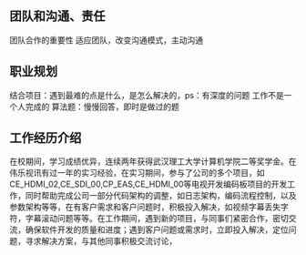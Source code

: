 <attachment contentEditable="false" data-atts="%5B%5D" data-aid=".atts-ec27514d-9c39-4a9d-a10a-54ef4d87d99a"></attachment>
## 团队和沟通、责任
团队合作的重要性
适应团队，改变沟通模式，主动沟通
## 职业规划
结合项目：遇到最难的点是什么，是怎么解决的，ps：有深度的问题
工作不是一个人完成的
算法题：慢慢回答，即时是做过的题

## 工作经历介绍
在校期间，学习成绩优异，连续两年获得武汉理工大学计算机学院二等奖学金。在伟乐视讯有过一年的实习经验，在实习期间，参与了公司的多个项目，如CE_HDMI_02,CE_SDI_00,CP_EAS,CE_HDMI_00等电视开发编码板项目的开发工作，同时帮助完成公司一部分代码架构的调整，如日志架构，编码流程控制，以及参数架构等等，在有客户需求和客户问题时，积极投入解决，如视频字幕丢失字符，字幕滚动问题等等。在工作期间，遇到新的项目，与同事们紧密合作，密切交流，确保软件开发的质量和进度；遇到客户问题或需求时，立即投入解决，定位问题，寻求解决方案，与其他同事积极交流讨论，